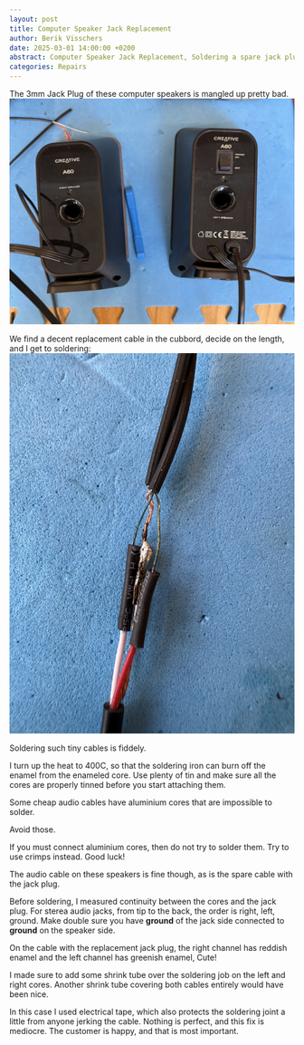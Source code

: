 ```yaml
---
layout: post
title: Computer Speaker Jack Replacement
author: Berik Visschers
date: 2025-03-01 14:00:00 +0200
abstract: Computer Speaker Jack Replacement, Soldering a spare jack plug to the existing cable
categories: Repairs
---
```


The 3mm Jack Plug of these computer speakers is mangled up pretty bad.
<img src="/assets/img/repairs/jack_replacement/speakers.jpg" />

We find a decent replacement cable in the cubbord, decide on the length, and I get to soldering:
<img src="/assets/img/repairs/jack_replacement/soldering_audio_cables.jpg" />

Soldering such tiny cables is fiddely.

I turn up the heat to 400C, so that the soldering iron can burn off the enamel from the enameled core.
Use plenty of tin and make sure all the cores are properly tinned before you start attaching them.

Some cheap audio cables have aluminium cores that are impossible to solder.

Avoid those.

If you must connect aluminium cores, then do not try to solder them. Try to use crimps instead. Good luck!

The audio cable on these speakers is fine though, as is the spare cable with the jack plug.

Before soldering, I measured continuity between the cores and the jack plug. For sterea audio jacks, from tip to the back, the order is right, left, ground.
Make double sure you have **ground** of the jack side connected to **ground** on the speaker side.

On the cable with the replacement jack plug, the right channel has reddish enamel and the left channel has greenish enamel, Cute!

I made sure to add some shrink tube over the soldering job on the left and right cores.
Another shrink tube covering both cables entirely would have been nice.

In this case I used electrical tape, which also protects the soldering joint a little from anyone jerking the cable.
Nothing is perfect, and this fix is mediocre. The customer is happy, and that is most important.
